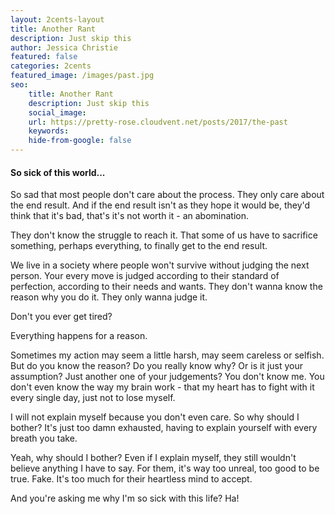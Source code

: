 ```yaml
---
layout: 2cents-layout
title: Another Rant
description: Just skip this
author: Jessica Christie
featured: false
categories: 2cents
featured_image: /images/past.jpg
seo:
    title: Another Rant
    description: Just skip this
    social_image:
    url: https://pretty-rose.cloudvent.net/posts/2017/the-past
    keywords:
    hide-from-google: false
---
```

#### So sick of this world...

So sad that most people don't care about the process. They only care about the end result. And if the end result isn't as they hope it would be, they'd think that it's bad, that's it's not worth it - an abomination.

They don't know the struggle to reach it. That some of us have to sacrifice something, perhaps everything, to finally get to the end result.

We live in a society where people won't survive without judging the next person. Your every move is judged according to their standard of perfection, according to their needs and wants. They don't wanna know the reason why you do it. They only wanna judge it.

Don't you ever get tired?

Everything happens for a reason.

Sometimes my action may seem a little harsh, may seem careless or selfish. But do you know the reason? Do you really know why? Or is it just your assumption? Just another one of your judgements? You don't know me. You don't even know the way my brain work - that my heart has to fight with it every single day, just not to lose myself.

I will not explain myself because you don't even care. So why should I bother? It's just too damn exhausted, having to explain yourself with every breath you take.

Yeah, why should I bother? Even if I explain myself, they still wouldn't believe anything I have to say. For them, it's way too unreal, too good to be true. Fake. It's too much for their heartless mind to accept.

And you're asking me why I'm so sick with this life? Ha!

&nbsp;


